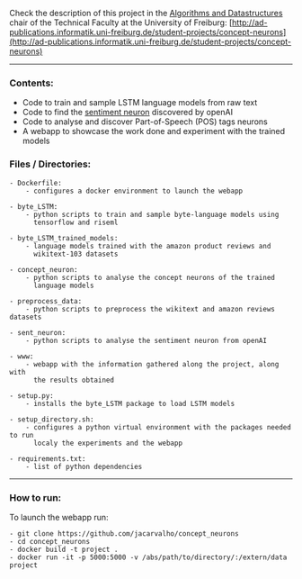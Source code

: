 Check the description of this project in the [Algorithms and Datastructures](http://ad.informatik.uni-freiburg.de/) chair of the Technical Faculty at the University of Freiburg: [http://ad-publications.informatik.uni-freiburg.de/student-projects/concept-neurons](http://ad-publications.informatik.uni-freiburg.de/student-projects/concept-neurons)


---

### Contents:

- Code to train and sample LSTM language models from raw text
- Code to find the [sentiment neuron](https://blog.openai.com/unsupervised-sentiment-neuron/) discovered by openAI 
- Code to analyse and discover Part-of-Speech (POS) tags neurons
- A webapp to showcase the work done and experiment with the trained models



### Files / Directories:

    - Dockerfile:
        - configures a docker environment to launch the webapp
    
    - byte_LSTM:
        - python scripts to train and sample byte-language models using
          tensorflow and riseml
    
    - byte_LSTM_trained_models:
        - language models trained with the amazon product reviews and
          wikitext-103 datasets
    
    - concept_neuron:
        - python scripts to analyse the concept neurons of the trained
          language models
    
    - preprocess_data:
        - python scripts to preprocess the wikitext and amazon reviews datasets
    
    - sent_neuron:
        - python scripts to analyse the sentiment neuron from openAI
    
    - www:
        - webapp with the information gathered along the project, along with
          the results obtained
    
    - setup.py:
        - installs the byte_LSTM package to load LSTM models
    
    - setup_directory.sh:
        - configures a python virtual environment with the packages needed to run
          localy the experiments and the webapp
    
    - requirements.txt:
        - list of python dependencies

---

### How to run:
To launch the webapp run: 

    - git clone https://github.com/jacarvalho/concept_neurons
    - cd concept_neurons
    - docker build -t project .
    - docker run -it -p 5000:5000 -v /abs/path/to/directory/:/extern/data project
